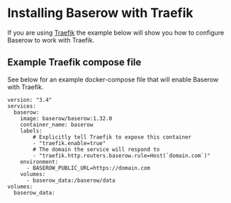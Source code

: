 # Installing Baserow with Traefik

If you are using [Traefik](https://doc.traefik.io/traefik/) the example below will show
you how to configure Baserow to work with Traefik.

## Example Traefik compose file

See below for an example docker-compose file that will enable Baserow with Traefik.

```
version: "3.4"
services:
  baserow:
    image: baserow/baserow:1.32.0
    container_name: baserow
    labels:
        # Explicitly tell Traefik to expose this container
        - "traefik.enable=true"
        # The domain the service will respond to
        - "traefik.http.routers.baserow.rule=Host(`domain.com`)"
    environment:
      - BASEROW_PUBLIC_URL=https://domain.com
    volumes:
      - baserow_data:/baserow/data
volumes:
  baserow_data:
```
